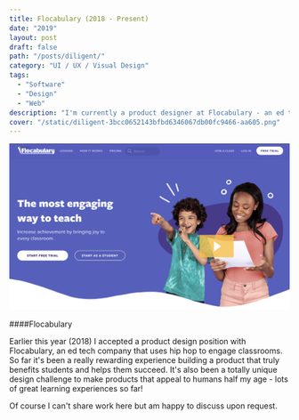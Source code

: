 ```yaml
---
title: Flocabulary (2018 - Present)
date: "2019"
layout: post
draft: false
path: "/posts/diligent/"
category: "UI / UX / Visual Design"
tags:
  - "Software"
  - "Design"
  - "Web"
description: "I'm currently a product designer at Flocabulary - an ed tech company that uses hip hop to engage k-12 students."
cover: "/static/diligent-3bcc0652143bfbd6346067db00fc9466-aa605.png"
---
```

![Flocab](./flocab_01.png)

####Flocabulary

Earlier this year (2018) I accepted a product design position with Flocabulary, an ed tech company that uses hip hop to engage classrooms. So far it's been a really rewarding experience building a product that truly benefits students and helps them succeed. It's also been a totally unique design challenge to make products that appeal to humans half my age - lots of great learning experiences so far!

Of course I can't share work here but am happy to discuss upon request. 
